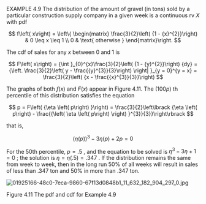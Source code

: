 
EXAMPLE 4.9 The distribution of the amount of gravel (in tons) sold by a particular construction supply company in a given week is a continuous rv $X$ with pdf

$$
f\left( x\right) = \left\{ \begin{matrix} \frac{3}{2}\left( {1 - {x}^{2}}\right) & 0 \leq x \leq 1 \\ 0 & \text{ otherwise } \end{matrix}\right.
$$

The cdf of sales for any $x$ between 0 and 1 is

$$
F\left( x\right) = {\int }_{0}^{x}\frac{3}{2}\left( {1 - {y}^{2}}\right) {dy} = {\left. \frac{3}{2}\left( y - \frac{{y}^{3}}{3}\right) \right| }_{y = 0}^{y = x} = \frac{3}{2}\left( {x - \frac{{x}^{3}}{3}}\right)
$$

The graphs of both $f\left( x\right)$ and $F\left( x\right)$ appear in Figure 4.11. The $\left( {100p}\right)$ th percentile of this distribution satisfies the equation

$$
p = F\left( {\eta \left( p\right) }\right) = \frac{3}{2}\left\lbrack {\eta \left( p\right) - \frac{{\left( \eta \left( p\right) \right) }^{3}}{3}}\right\rbrack
$$

that is,

$$
{\left( \eta \left( p\right) \right) }^{3} - {3\eta }\left( p\right) + {2p} = 0
$$

For the 50th percentile, $p = {.5}$ , and the equation to be solved is ${\eta }^{3} - {3\eta } + 1 = 0$ ; the solution is $\eta = \eta \left( {.5}\right) = {.347}$ . If the distribution remains the same from week to week, then in the long run ${50}\%$ of all weeks will result in sales of less than .347 ton and ${50}\%$ in more than .347 ton.

![01925166-48c0-7eca-9860-67f13d0848b1_11_632_182_904_297_0.jpg](images/01925166-48c0-7eca-9860-67f13d0848b1_11_632_182_904_297_0.jpg)

Figure 4.11 The pdf and cdf for Example 4.9